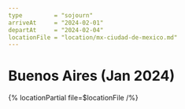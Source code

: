 ```yaml
---
type         = "sojourn"
arriveAt     = "2024-02-01"
departAt     = "2024-02-04"
locationFile = "location/mx-ciudad-de-mexico.md"
---
```


# Buenos Aires (Jan 2024)

{% locationPartial file=$locationFile /%} 
